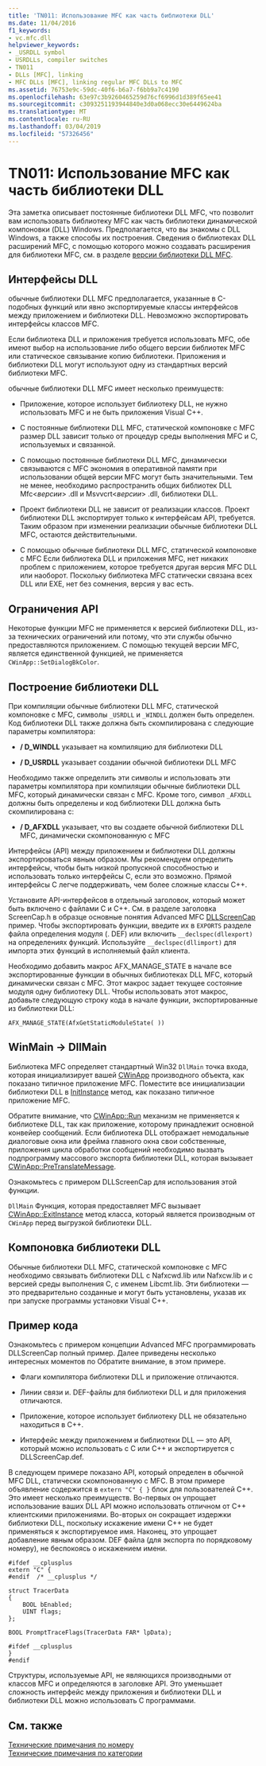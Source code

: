 ```yaml
---
title: 'TN011: Использование MFC как часть библиотеки DLL'
ms.date: 11/04/2016
f1_keywords:
- vc.mfc.dll
helpviewer_keywords:
- _USRDLL symbol
- USRDLLs, compiler switches
- TN011
- DLLs [MFC], linking
- MFC DLLs [MFC], linking regular MFC DLLs to MFC
ms.assetid: 76753e9c-59dc-40f6-b6a7-f6bb9a7c4190
ms.openlocfilehash: 63e97c3b9260465259d76cf6996d1d389f65ee41
ms.sourcegitcommit: c3093251193944840e3d0a068ecc30e6449624ba
ms.translationtype: MT
ms.contentlocale: ru-RU
ms.lasthandoff: 03/04/2019
ms.locfileid: "57326456"
---
```

# <a name="tn011-using-mfc-as-part-of-a-dll"></a>TN011: Использование MFC как часть библиотеки DLL

Эта заметка описывает постоянные библиотеки DLL MFC, что позволит вам использовать библиотеку MFC как часть библиотеки динамической компоновки (DLL) Windows. Предполагается, что вы знакомы с DLL Windows, а также способы их построения. Сведения о библиотеках DLL расширений MFC, с помощью которого можно создавать расширения для библиотеки MFC, см. в разделе [версии библиотеки DLL MFC](../mfc/tn033-dll-version-of-mfc.md).

## <a name="dll-interfaces"></a>Интерфейсы DLL

обычные библиотеки DLL MFC предполагается, указанные в C-подобных функций или явно экспортируемые классы интерфейсов между приложением и библиотеки DLL. Невозможно экспортировать интерфейсы классов MFC.

Если библиотека DLL и приложения требуется использовать MFC, обе имеют выбор на использование либо общего версии библиотек MFC или статическое связывание копию библиотеки. Приложения и библиотеки DLL могут используют одну из стандартных версий библиотеки MFC.

обычные библиотеки DLL MFC имеет несколько преимуществ:

- Приложение, которое использует библиотеку DLL, не нужно использовать MFC и не быть приложения Visual C++.

- С постоянные библиотеки DLL MFC, статической компоновке с MFC размер DLL зависит только от процедур среды выполнения MFC и C, используемых и связанной.

- С помощью постоянные библиотеки DLL MFC, динамически связываются с MFC экономия в оперативной памяти при использовании общей версии MFC могут быть значительными. Тем не менее, необходимо распространить общих библиотек DLL Mfc\<*версии*> .dll и Msvvcrt\<*версии*> .dll, библиотеки DLL.

- Проект библиотеки DLL не зависит от реализации классов. Проект библиотеки DLL экспортирует только к интерфейсам API, требуется. Таким образом при изменении реализации обычные библиотеки DLL MFC, остаются действительными.

- С помощью обычные библиотеки DLL MFC, статической компоновке с MFC Если библиотека DLL и приложения MFC, нет никаких проблем с приложением, которое требуется другая версия MFC DLL или наоборот. Поскольку библиотека MFC статически связана всех DLL или EXE, нет без сомнения, версия у вас есть.

## <a name="api-limitations"></a>Ограничения API

Некоторые функции MFC не применяется к версией библиотеки DLL, из-за технических ограничений или потому, что эти службы обычно предоставляются приложением. С помощью текущей версии MFC, является единственной функцией, не применяется `CWinApp::SetDialogBkColor`.

## <a name="building-your-dll"></a>Построение библиотеки DLL

При компиляции обычные библиотеки DLL MFC, статической компоновке с MFC, символы `_USRDLL` и `_WINDLL` должен быть определен. Код библиотеки DLL также должна быть скомпилирована с следующие параметры компилятора:

- **/ D_WINDLL** указывает на компиляцию для библиотеки DLL

- **/ D_USRDLL** указывает создании обычной библиотеки DLL MFC

Необходимо также определить эти символы и использовать эти параметры компилятора при компиляции обычные библиотеки DLL MFC, который динамически связан с MFC. Кроме того, символ `_AFXDLL` должны быть определены и код библиотеки DLL должна быть скомпилирована с:

- **/ D_AFXDLL** указывает, что вы создаете обычной библиотеки DLL MFC, динамически скомпонованную с MFC

Интерфейсы (API) между приложением и библиотеки DLL должны экспортироваться явным образом. Мы рекомендуем определить интерфейсы, чтобы быть низкой пропускной способностью и использовать только интерфейсы C, если это возможно. Прямой интерфейсы C легче поддерживать, чем более сложные классы C++.

Установите API-интерфейсов в отдельный заголовок, который может быть включено с файлами C и C++. См. в разделе заголовка ScreenCap.h в образце основные понятия Advanced MFC [DLLScreenCap](../visual-cpp-samples.md) пример. Чтобы экспортировать функции, введите их в `EXPORTS` разделе файла определения модуля (. DEF) или включить `__declspec(dllexport)` на определениях функций. Используйте `__declspec(dllimport)` для импорта этих функций в исполняемый файл клиента.

Необходимо добавить макрос AFX_MANAGE_STATE в начале все экспортированные функции в обычных библиотеках DLL MFC, который динамически связан с MFC. Этот макрос задает текущее состояние модуля одну библиотеку DLL. Чтобы использовать этот макрос, добавьте следующую строку кода в начале функции, экспортированные из библиотеки DLL:

`AFX_MANAGE_STATE(AfxGetStaticModuleState( ))`

## <a name="winmain---dllmain"></a>WinMain -> DllMain

Библиотека MFC определяет стандартный Win32 `DllMain` точка входа, которая инициализирует вашей [CWinApp](../mfc/reference/cwinapp-class.md) производного объекта, как показано типичное приложение MFC. Поместите все инициализации библиотеки DLL в [InitInstance](../mfc/reference/cwinapp-class.md#initinstance) метод, как показано типичное приложение MFC.

Обратите внимание, что [CWinApp::Run](../mfc/reference/cwinapp-class.md#run) механизм не применяется к библиотеке DLL, так как приложение, которому принадлежит основной конвейер сообщений. Если библиотека DLL отображает немодальные диалоговые окна или фрейма главного окна свои собственные, приложения цикла обработки сообщений необходимо вызвать подпрограмму массового экспорта библиотеки DLL, которая вызывает [CWinApp::PreTranslateMessage](../mfc/reference/cwinapp-class.md#pretranslatemessage).

Ознакомьтесь с примером DLLScreenCap для использования этой функции.

`DllMain` Функция, которая предоставляет MFC вызывает [CWinApp::ExitInstance](../mfc/reference/cwinapp-class.md#exitinstance) метод класса, который является производным от `CWinApp` перед выгрузкой библиотеки DLL.

## <a name="linking-your-dll"></a>Компоновка библиотеки DLL

Обычные библиотеки DLL MFC, статической компоновке с MFC необходимо связывать библиотеки DLL с Nafxcwd.lib или Nafxcw.lib и с версией среды выполнения C, с именем Libcmt.lib. Эти библиотеки — это предварительно созданные и могут быть установлены, указав их при запуске программы установки Visual C++.

## <a name="sample-code"></a>Пример кода

Ознакомьтесь с примером концепции Advanced MFC программировать DLLScreenCap полный пример. Далее приведены несколько интересных моментов по Обратите внимание, в этом примере.

- Флаги компилятора библиотеки DLL и приложение отличаются.

- Линии связи и. DEF-файлы для библиотеки DLL и для приложения отличаются.

- Приложение, которое использует библиотеку DLL не обязательно находиться в C++.

- Интерфейс между приложением и библиотеки DLL — это API, который можно использовать с C или C++ и экспортируется с DLLScreenCap.def.

В следующем примере показано API, который определен в обычной MFC DLL, статически скомпонованную с MFC. В этом примере объявление содержится в `extern "C" { }` блок для пользователей C++. Это имеет несколько преимуществ. Во-первых он упрощает использование ваших DLL API можно использовать отличном от C++ клиентскими приложениями. Во-вторых он сокращает издержки библиотеки DLL, поскольку искажение имени C++ не будет применяться к экспортируемое имя. Наконец, это упрощает добавление явным образом. DEF файла (для экспорта по порядковому номеру), не беспокоясь о искажением имени.

```
#ifdef __cplusplus
extern "C" {
#endif  /* __cplusplus */

struct TracerData
{
    BOOL bEnabled;
    UINT flags;
};

BOOL PromptTraceFlags(TracerData FAR* lpData);

#ifdef __cplusplus
}
#endif
```

Структуры, используемые API, не являющихся производными от классов MFC и определяются в заголовке API. Это уменьшает сложность интерфейс между приложения и библиотеки DLL и библиотеки DLL можно использовать C программами.

## <a name="see-also"></a>См. также

[Технические примечания по номеру](../mfc/technical-notes-by-number.md)<br/>
[Технические примечания по категории](../mfc/technical-notes-by-category.md)
